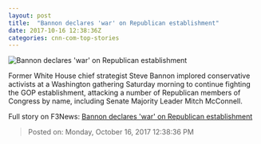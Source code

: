 ```yaml
---
layout: post
title:  "Bannon declares 'war' on Republican establishment"
date: 2017-10-16 12:38:36Z
categories: cnn-com-top-stories
---
```


![Bannon declares 'war' on Republican establishment](http://cdn.cnn.com/cnnnext/dam/assets/170926122447-steve-bannon-super-tease.jpg)

Former White House chief strategist Steve Bannon implored conservative activists at a Washington gathering Saturday morning to continue fighting the GOP establishment, attacking a number of Republican members of Congress by name, including Senate Majority Leader Mitch McConnell.


Full story on F3News: [Bannon declares 'war' on Republican establishment](http://www.f3nws.com/n/tgJHeB)

> Posted on: Monday, October 16, 2017 12:38:36 PM
